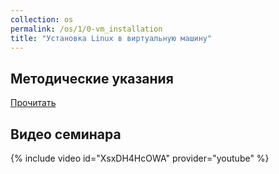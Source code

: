 ```yaml
---
collection: os
permalink: /os/1/0-vm_installation
title: "Установка Linux в виртуальную машину"
---
```


Методические указания
---
[Прочитать](https://drive.google.com/open?id=1pG88LVHgAikQO0bvRDDjeJSkw2QyKgh5oln981Qi4bk "на Google Disk")

Видео семинара
---
{% include video id="XsxDH4HcOWA" provider="youtube" %}


